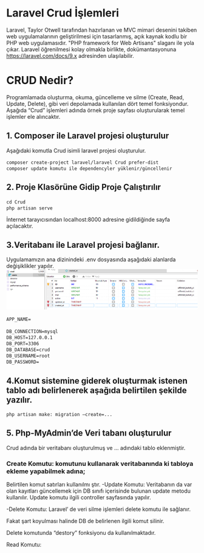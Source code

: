 # Laravel Crud İşlemleri
Laravel, Taylor Otwell tarafından hazırlanan ve MVC mimari desenini takiben web uygulamalarının geliştirilmesi için tasarlanmış, açık kaynak kodlu bir PHP web uygulamasıdır. "PHP framework for Web Artisans" slaganı ile yola çıkar. Laravel öğrenilmesi kolay olmakla birlikte, dokümantasyonuna https://laravel.com/docs/9.x adresinden ulaşılabilir.

# CRUD Nedir?
Programlamada oluşturma, okuma, güncelleme ve silme (Create, Read, Update, Delete), gibi veri depolamada kullanılan dört temel fonksiyondur. Aşağıda “Crud” işlemleri adında örnek  proje sayfası oluşturularak temel işlemler ele alıncaktır.

## 1.	Composer ile Laravel projesi oluşturulur
Aşağıdaki komutla Crud isimli laravel projesi oluşturulur.

```
composer create-project laravel/laravel Crud prefer-dist
composer update komutu ile dependencyler yüklenir/güncellenir
```


## 2.	Proje Klasörüne Gidip Proje Çalıştırılır
```
cd Crud
php artisan serve

```
  İnternet tarayıcısından localhost:8000 adresine gidildiğinde sayfa açılacaktır.
  

## 3.Veritabanı ile Laravel projesi bağlanır.
Uygulamamızın ana dizinindeki .env dosyasında aşağıdaki alanlarda değişiklikler yapılır.
![database](ss/database.png)
```
APP_NAME=

DB_CONNECTION=mysql
DB_HOST=127.0.0.1
DB_PORT=3306
DB_DATABASE=crud
DB_USERNAME=root
DB_PASSWORD=

```

## 4.Komut sistemine giderek oluşturmak istenen tablo adı belirlenerek aşağıda belirtilen şekilde yazılır.

```
php artisan make: migration –create=...

```

## 5.	Php-MyAdmin’de Veri tabanı oluşturulur

 Crud adında bir veritabanı oluşturulmuş ve ... adındaki tablo eklenmiştir.

### Create Komutu: komutunu kullanarak veritabanında ki tabloya ekleme yapabilmek adına;


Belirtilen komut satırları kullanılmı ştır.
-Update Komutu:
Veritabanın da var olan kayıtları güncellemek için DB sınıfı içerisinde bulunan update metodu kullanılır. Update komutu ilgili controller sayfasında yapılır.

-Delete Komutu:
Laravel’ de veri silme işlemleri delete komutu ile sağlanır.

Fakat şart koyulması halinde DB de belirlenen ilgili komut silinir.


Delete komutunda “destory” fonksiyonu da kullanılmaktadır.


Read Komutu:
